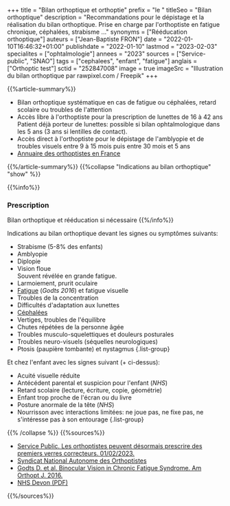 +++
title = "Bilan orthoptique et orthoptie"
prefix = "le "
titleSeo = "Bilan orthoptique"
description = "Recommandations pour le dépistage et la réalisation du bilan orthoptique. Prise en charge par l'orthoptiste en fatigue chronique, céphalées, strabisme ..."
synonyms = ["Rééducation orthoptique"]
auteurs = ["Jean-Baptiste FRON"]
date = "2022-01-10T16:46:32+01:00"
publishdate = "2022-01-10"
lastmod = "2023-02-03"
specialites = ["ophtalmologie"]
annees = "2023"
sources = ["Service-public", "SNAO"]
tags = ["cephalees", "enfant", "fatigue"]
anglais = ["Orthoptic test"]
sctid = "252847008"
image = true
imageSrc = "Illustration du bilan orthoptique par rawpixel.com / Freepik"
+++

{{%article-summary%}}

- Bilan orthoptique systématique en cas de fatigue ou céphalées, retard scolaire ou troubles de l'attention
- Accès libre à l'orthoptiste pour la prescription de lunettes de 16 à 42 ans  
  Patient déjà porteur de lunettes: possible si bilan ophtalmologique dans les 5 ans (3 ans si lentilles de contact).
- Accès direct à l'orthoptiste pour le dépistage de l'amblyopie et de troubles visuels entre 9 à 15 mois puis entre 30 mois et 5 ans
- [Annuaire des orthoptistes en France](http://annuairesante.ameli.fr/)

{{%/article-summary%}}
{{%collapse "Indications au bilan orthoptique" "show" %}}

{{%info%}}

### Prescription

Bilan orthoptique et rééducation si nécessaire
{{%/info%}}

Indications au bilan orthoptique devant les signes ou symptômes suivants:

- Strabisme (5-8% des enfants)
- Amblyopie
- Diplopie
- Vision floue  
  Souvent révélée en grande fatigue.
- Larmoiement, prurit oculaire
- [Fatigue](/tags/fatigue/) (*Godts 2016*) et fatigue visuelle
- Troubles de la concentration
- Difficultés d'adaptation aux lunettes
- [Céphalées](/tags/cephalees/)
- Vertiges, troubles de l'équilibre
- Chutes répétées de la personne âgée
- Troubles musculo-squelettiques et douleurs posturales
- Troubles neuro-visuels (séquelles neurologiques)
- Ptosis (paupière tombante) et nystagmus
{.list-group}

Et chez l'enfant avec les signes suivant (+ ci-dessus):

- Acuité visuelle réduite
- Antécédent parental et suspicion pour l'enfant (*NHS*)
- Retard scolaire (lecture, écriture, copie, géométrie)
- Enfant trop proche de l'écran ou du livre
- Posture anormale de la tête (*NHS*)
- Nourrisson avec interactions limitées: ne joue pas, ne fixe pas, ne s'intéresse pas à son entourage
{.list-group}

{{% /collapse %}}
{{%sources%}}

- [Service Public. Les orthoptistes peuvent désormais prescrire des premiers verres correcteurs. 01/02/2023.](https://www.service-public.fr/particuliers/actualites/A16344?xtor=EPR-100)
- [Syndicat National Autonome des Orthoptistes](https://www.orthoptiste.pro/l-orthoptie/ou-et-quand-consulter/)
- [Godts D. et al. Binocular Vision in Chronic Fatigue Syndrome. Am Orthopt J. 2016.](https://pubmed.ncbi.nlm.nih.gov/27799582/)
- [NHS Devon (PDF)](https://www.northdevonhealth.nhs.uk/wp-content/uploads/2014/06/Appendix-1.pdf)

{{%/sources%}}
